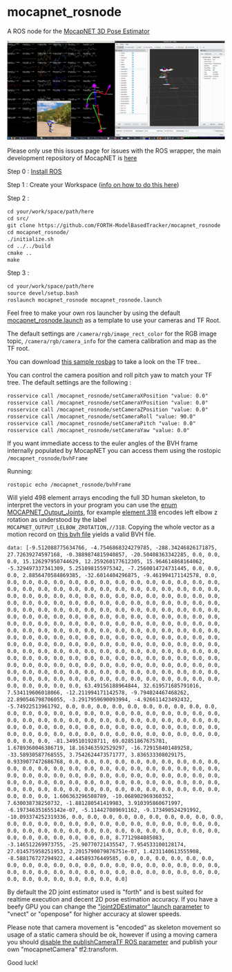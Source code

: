 # mocapnet_rosnode

A ROS node for the [MocapNET 3D Pose Estimator](https://github.com/FORTH-ModelBasedTracker/MocapNET) 


![mocapnet_rosnode screenshot with rviz](https://raw.githubusercontent.com/FORTH-ModelBasedTracker/mocapnet_rosnode/main/doc/screenshot.jpg)


Please only use this issues page for issues with the ROS wrapper, the main development repository of MocapNET is [here](https://github.com/FORTH-ModelBasedTracker/MocapNET) 


Step 0 : [Install ROS](http://wiki.ros.org/Installation/) 

Step 1 : Create your Workspace ([info on how to do this here](http://wiki.ros.org/ROS/Tutorials/InstallingandConfiguringROSEnvironment))

Step 2 :
```
cd your/work/space/path/here
cd src/
git clone https://github.com/FORTH-ModelBasedTracker/mocapnet_rosnode
cd mocapnet_rosnode/
./initialize.sh
cd ../../build
cmake ..
make
```

Step 3 : 
```
cd your/work/space/path/here
source devel/setup.bash
roslaunch mocapnet_rosnode mocapnet_rosnode.launch
```

Feel free to make your own ros launcher by using the default [mocapnet_rosnode.launch](https://github.com/FORTH-ModelBasedTracker/mocapnet_rosnode/blob/main/launch/mocapnet_rosnode.launch) as a template to use your cameras and TF Root.

The default settings are `/camera/rgb/image_rect_color` for the RGB image topic, `/camera/rgb/camera_info` for the camera calibration and map as the TF root. 

You can download [this sample rosbag](https://github.com/FORTH-ModelBasedTracker/mocapnet_rosnode/raw/main/doc/sample.bag) to take a look on the TF tree..

You can control the camera position and roll pitch yaw to match your TF tree.
The default settings are the following :

```
rosservice call /mocapnet_rosnode/setCameraXPosition "value: 0.0" 
rosservice call /mocapnet_rosnode/setCameraYPosition "value: 0.0" 
rosservice call /mocapnet_rosnode/setCameraZPosition "value: 0.0" 
rosservice call /mocapnet_rosnode/setCameraRoll "value: 90.0" 
rosservice call /mocapnet_rosnode/setCameraPitch "value: 0.0" 
rosservice call /mocapnet_rosnode/setCameraYaw "value: 0.0" 

```

If you want immediate access to the euler angles of the BVH frame internally populated by MocapNET you can access them using the rostopic `/mocapnet_rosnode/bvhFrame`

Running: 

```
rostopic echo /mocapnet_rosnode/bvhFrame 

```

Will yield 498 element arrays encoding the full 3D human skeleton, to interpret the vectors in your program you can use the [enum MOCAPNET_Output_Joints](https://github.com/FORTH-ModelBasedTracker/MocapNET/blob/master/src/MocapNET2/MocapNETLib2/mocapnet2.hpp#L1572), for example [element 318](https://github.com/FORTH-ModelBasedTracker/MocapNET/blob/master/src/MocapNET2/MocapNETLib2/mocapnet2.hpp#L1892) encodes left elbow z rotation as understood by the label `MOCAPNET_OUTPUT_LELBOW_ZROTATION,//318`. Copying the whole vector as a motion record on [this bvh file](https://github.com/FORTH-ModelBasedTracker/MocapNET/blob/master/dataset/headerWithHeadAndOneMotion.bvh#L1022) yields a valid BVH file.

```
data: [-9.512088775634766, -4.7546868324279785, -288.34246826171875, 27.72639274597168, -0.3889874815940857, -20.50408363342285, 0.0, 0.0, 0.0, 15.126297950744629, 12.259260177612305, 15.964614868164062, -5.329497337341309, 5.251098155975342, -7.2560014724731445, 0.0, 0.0, 0.0, 2.8856470584869385, -32.6014404296875, -9.461994171142578, 0.0, 0.0, 0.0, 0.0, 0.0, 0.0, 0.0, 0.0, 0.0, 0.0, 0.0, 0.0, 0.0, 0.0, 0.0, 0.0, 0.0, 0.0, 0.0, 0.0, 0.0, 0.0, 0.0, 0.0, 0.0, 0.0, 0.0, 0.0, 0.0, 0.0, 0.0, 0.0, 0.0, 0.0, 0.0, 0.0, 0.0, 0.0, 0.0, 0.0, 0.0, 0.0, 0.0, 0.0, 0.0, 0.0, 0.0, 0.0, 0.0, 0.0, 0.0, 0.0, 0.0, 0.0, 0.0, 0.0, 0.0, 0.0, 0.0, 0.0, 0.0, 0.0, 0.0, 0.0, 0.0, 0.0, 0.0, 0.0, 0.0, 0.0, 0.0, 0.0, 0.0, 0.0, 0.0, 0.0, 0.0, 0.0, 0.0, 0.0, 0.0, 0.0, 0.0, 0.0, 0.0, 0.0, 0.0, 0.0, 0.0, 0.0, 0.0, 0.0, 0.0, 0.0, 0.0, 0.0, 0.0, 0.0, 0.0, 0.0, 0.0, 0.0, 0.0, 0.0, 0.0, 0.0, 0.0, 0.0, 0.0, 0.0, 0.0, 0.0, 0.0, 0.0, 0.0, 0.0, 0.0, 0.0, 0.0, 0.0, 0.0, 0.0, 0.0, 0.0, 0.0, 0.0, 0.0, 0.0, 0.0, 0.0, 0.0, 0.0, 0.0, 0.0, 0.0, 0.0, 0.0, 0.0, 0.0, 0.0, 0.0, 0.0, 0.0, 0.0, 0.0, 0.0, 0.0, 0.0, 0.0, 0.0, 0.0, 0.0, 0.0, 0.0, 0.0, 0.0, 0.0, 0.0, 0.0, 0.0, 0.0, 0.0, 0.0, 0.0, 0.0, 0.0, 0.0, 0.0, 0.0, 0.0, 0.0, 0.0, 0.0, 0.0, 0.0, 0.0, 0.0, 0.0, 0.0, 0.0, 0.0, 0.0, 0.0, 0.0, 0.0, 0.0, 0.0, 0.0, 0.0, 0.0, 0.0, 0.0, 0.0, 0.0, 0.0, 0.0, 0.0, 0.0, 0.0, 0.0, 0.0, 0.0, 0.0, 0.0, 0.0, 0.0, 0.0, 0.0, 0.0, 0.0, 0.0, 0.0, 0.0, 0.0, 0.0, 0.0, 63.49156188964844, 32.619571685791016, 7.534119606018066, -12.211994171142578, -9.794024467468262, 22.890546798706055, -3.2917959690093994, -4.926611423492432, -5.74922513961792, 0.0, 0.0, 0.0, 0.0, 0.0, 0.0, 0.0, 0.0, 0.0, 0.0, 0.0, 0.0, 0.0, 0.0, 0.0, 0.0, 0.0, 0.0, 0.0, 0.0, 0.0, 0.0, 0.0, 0.0, 0.0, 0.0, 0.0, 0.0, 0.0, 0.0, 0.0, 0.0, 0.0, 0.0, 0.0, 0.0, 0.0, 0.0, 0.0, 0.0, 0.0, 0.0, 0.0, 0.0, 0.0, 0.0, 0.0, 0.0, 0.0, 0.0, 0.0, 0.0, 0.0, 0.0, 0.0, 0.0, 0.0, 0.0, 0.0, 0.0, 0.0, 0.0, 0.0, 0.0, 0.0, 0.0, 0.0, 0.0, 0.0, -81.3495101928711, 69.02851867675781, 1.6789360046386719, 18.163463592529297, -16.729158401489258, -33.58930587768555, 3.7542624473571777, 3.836533308029175, 0.9339077472686768, 0.0, 0.0, 0.0, 0.0, 0.0, 0.0, 0.0, 0.0, 0.0, 0.0, 0.0, 0.0, 0.0, 0.0, 0.0, 0.0, 0.0, 0.0, 0.0, 0.0, 0.0, 0.0, 0.0, 0.0, 0.0, 0.0, 0.0, 0.0, 0.0, 0.0, 0.0, 0.0, 0.0, 0.0, 0.0, 0.0, 0.0, 0.0, 0.0, 0.0, 0.0, 0.0, 0.0, 0.0, 0.0, 0.0, 0.0, 0.0, 0.0, 0.0, 0.0, 0.0, 0.0, 0.0, 0.0, 0.0, 0.0, 0.0, 0.0, 0.0, 0.0, 0.0, 0.0, 0.0, 0.0, 0.0, 0.0, 0.0, 0.0, 1.606363296508789, -10.068902969360352, 7.630038738250732, -1.881280541419983, 3.910395860671997, -6.197346351655142e-07, -5.114427089691162, -9.173490524291992, -10.093374252319336, 0.0, 0.0, 0.0, 0.0, 0.0, 0.0, 0.0, 0.0, 0.0, 0.0, 0.0, 0.0, 0.0, 0.0, 0.0, 0.0, 0.0, 0.0, 0.0, 0.0, 0.0, 0.0, 0.0, 0.0, 0.0, 0.0, 0.0, 0.0, 0.0, 0.0, 0.0, 0.0, 0.0, 0.0, 0.0, 0.0, 0.0, 0.0, 0.0, 0.0, 0.0, 0.0, 0.0, 0.0, 0.0, 8.7712984085083, -3.146512269973755, -25.90770721435547, 7.954533100128174, 27.014575958251953, 2.2015790079876751e-07, 1.4231140613555908, -8.588176727294922, 4.44589376449585, 0.0, 0.0, 0.0, 0.0, 0.0, 0.0, 0.0, 0.0, 0.0, 0.0, 0.0, 0.0, 0.0, 0.0, 0.0, 0.0, 0.0, 0.0, 0.0, 0.0, 0.0, 0.0, 0.0, 0.0, 0.0, 0.0, 0.0, 0.0, 0.0, 0.0, 0.0, 0.0, 0.0, 0.0, 0.0, 0.0, 0.0, 0.0, 0.0, 0.0, 0.0, 0.0]
```


By default the 2D joint estimator used is "forth" and is best suited for realtime execution and decent 2D pose estimation accuracy. If you have a beefy GPU you can change the ["joint2DEstimator" launch parameter](https://github.com/FORTH-ModelBasedTracker/mocapnet_rosnode/blob/main/launch/mocapnet_rosnode.launch#L18) to "vnect" or "openpose" for higher accuracy at slower speeds.

Please note that camera movement is "encoded" as skeleton movement so usage of a static camera should be ok, however if using a moving camera you should [disable the publishCameraTF ROS parameter](https://github.com/FORTH-ModelBasedTracker/mocapnet_rosnode/blob/main/launch/mocapnet_rosnode.launch#L10) and publish your own "mocapnetCamera" tf2:transform.

Good luck!
